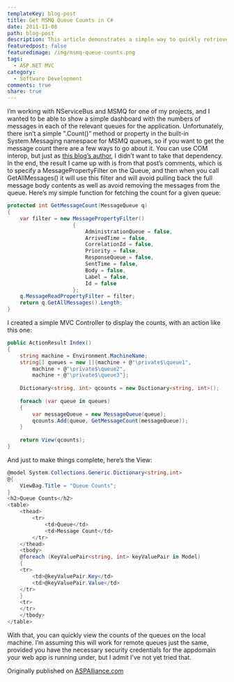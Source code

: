 ```yaml
---
templateKey: blog-post
title: Get MSMQ Queue Counts in C#
date: 2011-11-08
path: blog-post
description: This article demonstrates a simple way to quickly retrieve the length of MSMQ queues from an ASP.NET MVC application using C#.
featuredpost: false
featuredimage: /img/msmq-queue-counts.png
tags:
  - ASP.NET MVC
category:
  - Software Development
comments: true
share: true
---
```


I’m working with NServiceBus and MSMQ for one of my projects, and I wanted to be able to show a simple dashboard with the numbers of messages in each of the relevant queues for the application.  Unfortunately, there isn’t a simple ".Count()” method or property in the built-in System.Messaging namespace for MSMQ queues, so if you want to get the message count there are a few ways to go about it.  You can use COM interop, but just as [this blog’s author](http://jopinblog.wordpress.com/2008/03/12/counting-messages-in-an-msmq-messagequeue-from-c/), I didn’t want to take that dependency.  In the end, the result I came up with is from that post’s comments, which is to specify a MessagePropertyFilter on the Queue, and then when you call GetAllMessages() it will use this filter and will avoid pulling back the full message body contents as well as avoid removing the messages from the queue.  Here’s my simple function for fetching the count for a given queue:

```csharp
protected int GetMessageCount(MessageQueue q)
{
    var filter = new MessagePropertyFilter()
                     {
                         AdministrationQueue = false,
                         ArrivedTime = false,
                         CorrelationId = false,
                         Priority = false,
                         ResponseQueue = false,
                         SentTime = false,
                         Body = false,
                         Label = false,
                         Id = false
                     };
    q.MessageReadPropertyFilter = filter;
    return q.GetAllMessages().Length;
}
```

I created a simple MVC Controller to display the counts, with an action like this one:

```csharp
public ActionResult Index()
{
    string machine = Environment.MachineName;
    string[] queues = new []{machine + @"\private$\queue1", 
        machine + @"\private$\queue2", 
        machine + @"\private$\queue3"};
 
    Dictionary<string, int> qcounts = new Dictionary<string, int>();
 
    foreach (var queue in queues)
    {
        var messageQueue = new MessageQueue(queue);
        qcounts.Add(queue, GetMessageCount(messageQueue));
    }
 
    return View(qcounts);
}
```

And just to make things complete, here’s the View:

```csharp
@model System.Collections.Generic.Dictionary<string,int>
@{
    ViewBag.Title = "Queue Counts";
}
<h2>Queue Counts</h2>
<table>
    <thead>
        <tr>
            <td>Queue</td>
            <td>Message Count</td>
        </tr>
    </thead>
    <tbody>
    @foreach (KeyValuePair<string, int> keyValuePair in Model)
    {
    <tr>
        <td>@keyValuePair.Key</td>
        <td>@keyValuePair.Value</td>
    </tr>
    }
    <tr>
    </tr>
    </tbody>
</table>
```

With that, you can quickly view the counts of the queues on the local machine.  I’m assuming this will work for remote queues just the same, provided you have the necessary security credentials for the appdomain your web app is running under, but I admit I’ve not yet tried that.

Originally published on [ASPAlliance.com](http://aspalliance.com/2086_Get_MSMQ_Queue_Counts_in_C)
